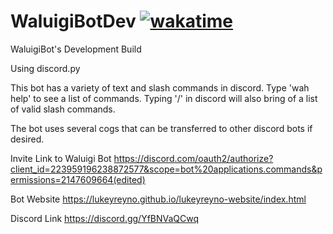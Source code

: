# WaluigiBotDev [![wakatime](https://wakatime.com/badge/github/LukeyReyno/WaluigiBotDev.svg)](https://wakatime.com/badge/github/LukeyReyno/WaluigiBotDev)
WaluigiBot's Development Build


Using discord.py


This bot has a variety of text and slash commands in discord. 
Type 'wah help' to see a list of commands. 
Typing '/' in discord will also bring of a list of valid slash commands.

The bot uses several cogs that can be transferred to other discord bots if desired.

Invite Link to Waluigi Bot
https://discord.com/oauth2/authorize?client_id=223959196238872577&scope=bot%20applications.commands&permissions=2147609664(edited)

Bot Website
https://lukeyreyno.github.io/lukeyreyno-website/index.html

Discord Link
https://discord.gg/YfBNVaQCwq

